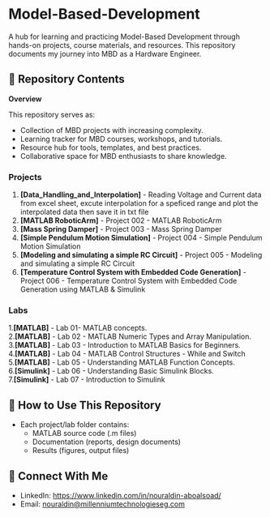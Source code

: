 # Model-Based-Development
A hub for learning and practicing Model-Based Development through hands-on projects, course materials, and resources. This repository documents my journey into MBD as a Hardware Engineer. 




## 📂 Repository Contents
**Overview**

This repository serves as:
* Collection of MBD projects with increasing complexity.
* Learning tracker for MBD courses, workshops, and tutorials.
* Resource hub for tools, templates, and best practices.
* Collaborative space for MBD enthusiasts to share knowledge.


  
### Projects
1. **[Data_Handling_and_Interpolation]** - Reading Voltage and Current data from excel sheet, excute interpolation for a speficed range and plot the interpolated data then save it in txt file
2. **[MATLAB RoboticArm]** - Project 002 - MATLAB RoboticArm
3. **[Mass Spring Damper]** - Project 003 - Mass Spring Damper
4. **[Simple Pendulum Motion Simulation]** - Project 004 - Simple Pendulum Motion Simulation
5. **[Modeling and simulating a simple RC Circuit]** - Project 005 - Modeling and simulating a simple RC Circuit
6. **[Temperature Control System with Embedded Code Generation]** - Project 006 - Temperature Control System with Embedded Code Generation using MATLAB & Simulink


### Labs
1.**[MATLAB]** - Lab 01- MATLAB concepts.  
2.**[MATLAB]** - Lab 02 - MATLAB Numeric Types and Array Manipulation.  
3.**[MATLAB]** - Lab 03 - Introduction to MATLAB Basics for Beginners.  
4.**[MATLAB]** - Lab 04 - MATLAB Control Structures - While and Switch  
5.**[MATLAB]** - Lab 05 - Understanding MATLAB Function Concepts.  
6.**[Simulink]** - Lab 06 - Understanding Basic Simulink Blocks.  
7.**[Simulink]** - Lab 07 - Introduction to Simulink  

## 🚀 How to Use This Repository
- Each project/lab folder contains:
  - MATLAB source code (.m files)
  - Documentation (reports, design documents)
  - Results (figures, output files)

## 🔗 Connect With Me
- LinkedIn: https://www.linkedin.com/in/nouraldin-aboalsoad/
- Email: nouraldin@millenniumtechnologieseg.com
